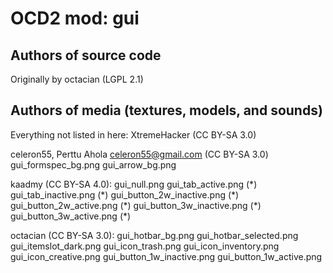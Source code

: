 OCD2 mod: gui
================

Authors of source code
----------------------
Originally by octacian (LGPL 2.1)

Authors of media (textures, models, and sounds)
-----------------------------------------------
Everything not listed in here:
XtremeHacker (CC BY-SA 3.0)

celeron55, Perttu Ahola <celeron55@gmail.com> (CC BY-SA 3.0)
  gui_formspec_bg.png
  gui_arrow_bg.png

kaadmy (CC BY-SA 4.0):
  gui_null.png
  gui_tab_active.png (\*)
  gui_tab_inactive.png (\*)
  gui_button_2w_inactive.png (\*)
  gui_button_2w_active.png (\*)
  gui_button_3w_inactive.png (\*)
  gui_button_3w_active.png (\*)

octacian (CC BY-SA 3.0):
  gui_hotbar_bg.png
  gui_hotbar_selected.png
  gui_itemslot_dark.png
  gui_icon_trash.png
  gui_icon_inventory.png
  gui_icon_creative.png
  gui_button_1w_inactive.png
  gui_button_1w_active.png
